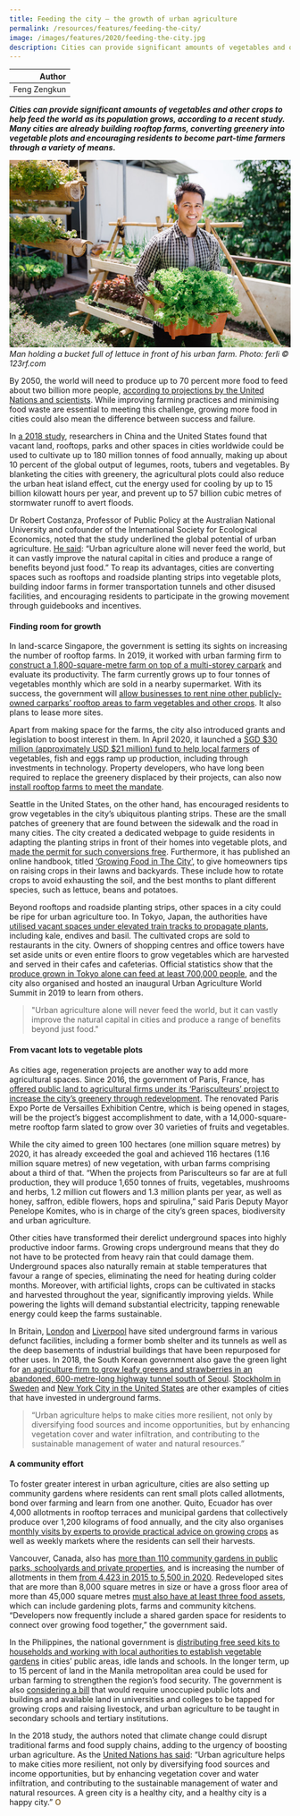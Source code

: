 ```yaml
---
title: Feeding the city – the growth of urban agriculture
permalink: /resources/features/feeding-the-city/
image: /images/features/2020/feeding-the-city.jpg
description: Cities can provide significant amounts of vegetables and other crops to help feed the world as its population grows, according to a recent study. Many cities are already building rooftop farms, converting greenery into vegetable plots and encouraging residents to become part-time farmers through a variety of means.
---
```


| Author |
|---:|
| Feng Zengkun |

***Cities can provide significant amounts of vegetables and other crops to help feed the world as its population grows, according to a recent study. Many cities are already building rooftop farms, converting greenery into vegetable plots and encouraging residents to become part-time farmers through a variety of means.***

![Urban agriculture](/images/features/2020/feeding-the-city.jpg/)*Man holding a bucket full of lettuce in front of his urban farm. Photo: ferli © 123rf.com*

By 2050, the world will need to produce up to 70 percent more food to feed about two billion more people, [according to projections by the United Nations and scientists](https://theconversation.com/we-dont-need-to-double-world-food-production-by-2050-heres-why-74211). While improving farming practices and minimising food waste are essential to meeting this challenge, growing more food in cities could also mean the difference between success and failure. 

In [a 2018 study](https://agupubs.onlinelibrary.wiley.com/doi/full/10.1002/2017EF000536), researchers in China and the United States found that vacant land, rooftops, parks and other spaces in cities worldwide could be used to cultivate up to 180 million tonnes of food annually, making up about 10 percent of the global output of legumes, roots, tubers and vegetables. By blanketing the cities with greenery, the agricultural plots could also reduce the urban heat island effect, cut the energy used for cooling by up to 15 billion kilowatt hours per year, and prevent up to 57 billion cubic metres of stormwater runoff to avert floods.

Dr Robert Costanza, Professor of Public Policy at the Australian National University and cofounder of the International Society for Ecological Economics, noted that the study underlined the global potential of urban agriculture. [He said](https://www.citylab.com/environment/2018/02/big-data-suggests-big-potential-for-urban-farming/552770/): “Urban agriculture alone will never feed the world, but it can vastly improve the natural capital in cities and produce a range of benefits beyond just food.” To reap its advantages, cities are converting spaces such as rooftops and roadside planting strips into vegetable plots, building indoor farms in former transportation tunnels and other disused facilities, and encouraging residents to participate in the growing movement through guidebooks and incentives. 

#### **Finding room for growth**

In land-scarce Singapore, the government is setting its sights on increasing the number of rooftop farms. In 2019, it worked with urban farming firm to [construct a 1,800-square-metre farm on top of a multi-storey carpark](https://www.straitstimes.com/singapore/urban-farm-to-grow-four-tonnes-of-vegetables-a-month-on-top-of-hdb-carpark) and evaluate its productivity. The farm currently grows up to four tonnes of vegetables monthly which are sold in a nearby supermarket. With its success, the government will [allow businesses to rent nine other publicly-owned carparks’ rooftop areas to farm vegetables and other crops](https://www.straitstimes.com/singapore/nine-multi-storey-carpark-rooftops-in-singapore-to-be-converted-to-urban-farms). It also plans to lease more sites. 

Apart from making space for the farms, the city also introduced grants and legislation to boost interest in them. In April 2020, it launched a [SGD $30 million (approximately USD $21 million) fund to help local farmers](https://www.channelnewsasia.com/news/singapore/singapore-food-security-30-million-grant-eggs-vegetables-fish-12621414) of vegetables, fish and eggs ramp up production, including through investments in technology. Property developers, who have long been required to replace the greenery displaced by their projects, can also now [install rooftop farms to meet the mandate](https://www.ura.gov.sg/Corporate/Media-Room/Media-Releases/pr17-77). 

Seattle in the United States, on the other hand, has encouraged residents to grow vegetables in the city’s ubiquitous planting strips. These are the small patches of greenery that are found between the sidewalk and the road in many cities. The city created a dedicated webpage to guide residents in adapting the planting strips in front of their homes into vegetable plots, and [made the permit for such conversions free](https://www.seattle.gov/transportation/permits-and-services/permits/planting-in-the-right-of-way). Furthermore, it has published an online handbook, titled [‘Growing Food in The City’](https://www.seattle.gov/Documents/Departments/SPU/EnvironmentConservation/GrowingFoodintheCityBroch.pdf), to give homeowners tips on raising crops in their lawns and backyards. These include how to rotate crops to avoid exhausting the soil, and the best months to plant different species, such as lettuce, beans and potatoes. 

Beyond rooftops and roadside planting strips, other spaces in a city could be ripe for urban agriculture too. In Tokyo, Japan, the authorities have [utilised vacant spaces under elevated train tracks to propagate plants](https://www.straitstimes.com/asia/east-asia/goats-pigs-and-veggies-crop-up-in-urban-tokyo), including kale, endives and basil. The cultivated crops are sold to restaurants in the city. Owners of shopping centres and office towers have set aside units or even entire floors to grow vegetables which are harvested and served in their cafes and cafeterias. Official statistics show that the [produce grown in Tokyo alone can feed at least 700,000 people](http://english.agrinews.co.jp/?p=8976), and the city also organised and hosted an inaugural Urban Agriculture World Summit in 2019 to learn from others.

> "Urban agriculture alone will never feed the world, but it can vastly improve the natural capital in cities and produce a range of benefits beyond just food."

#### **From vacant lots to vegetable plots**

As cities age, regeneration projects are another way to add more agricultural spaces. Since 2016, the government of Paris, France, has [offered public land to agricultural firms under its ‘Parisculteurs’ project to increase the city’s greenery through redevelopment](https://www.aljazeera.com/news/2019/12/eat-city-urban-farmers-paris-191205152844562.html). The renovated Paris Expo Porte de Versailles Exhibition Centre, which is being opened in stages, will be the project’s biggest accomplishment to date, with a 14,000-square-metre rooftop farm slated to grow over 30 varieties of fruits and vegetables. 

While the city aimed to green 100 hectares (one million square metres) by 2020, it has already exceeded the goal and achieved 116 hectares (1.16 million square metres) of new vegetation, with urban farms comprising about a third of that. “When the projects from Parisculteurs so far are at full production, they will produce 1,650 tonnes of fruits, vegetables, mushrooms and herbs, 1.2 million cut flowers and 1.3 million plants per year, as well as honey, saffron, edible flowers, hops and spirulina,” said Paris Deputy Mayor Penelope Komites, who is in charge of the city’s green spaces, biodiversity and urban agriculture.

Other cities have transformed their derelict underground spaces into highly productive indoor farms. Growing crops underground means that they do not have to be protected from heavy rain that could damage them. Underground spaces also naturally remain at stable temperatures that favour a range of species, eliminating the need for heating during colder months. Moreover, with artificial lights, crops can be cultivated in stacks and harvested throughout the year, significantly improving yields. While powering the lights will demand substantial electricity, tapping renewable energy could keep the farms sustainable. 

In Britain, [London](https://www.theguardian.com/environment/2019/feb/10/urban-farming-feeding-cities-of-the-future) and [Liverpool](https://www.theguardian.com/environment/2019/dec/26/farming-of-the-future-rise-of-hydroponic-food-labs-thomas-myers) have sited underground farms in various defunct facilities, including a former bomb shelter and its tunnels as well as the deep basements of industrial buildings that have been repurposed for other uses. In 2018, the South Korean government also gave the green light for [an agriculture firm to grow leafy greens and strawberries in an abandoned, 600-metre-long highway tunnel south of Seoul](https://edition.cnn.com/2019/12/09/asia/south-korea-vertical-farm-intl-c2e/index.html). [Stockholm in Sweden](https://www.fastcompany.com/40503488/this-underground-urban-farm-also-heats-the-building-above-it) and [New York City in the United States](https://newyork.cbslocal.com/2019/04/17/from-basement-to-table-underground-farm-grows-specialty-items-in-manhattan/) are other examples of cities that have invested in underground farms.

> “Urban agriculture helps to make cities more resilient, not only by diversifying food sources and income opportunities, but by enhancing vegetation cover and water infiltration, and contributing to the sustainable management of water and natural resources.”

#### **A community effort**

To foster greater interest in urban agriculture, cities are also setting up community gardens where residents can rent small plots called allotments, bond over farming and learn from one another. Quito, Ecuador has over 4,000 allotments in rooftop terraces and municipal gardens that collectively produce over 1,200 kilograms of food annually, and the city also organises [monthly visits by experts to provide practical advice on growing crops](https://www.dw.com/en/the-gardens-of-quito-urban-farming-in-one-of-the-worlds-highest-cities/a-47913626) as well as weekly markets where the residents can sell their harvests. 

Vancouver, Canada, also has [more than 110 community gardens in public parks, schoolyards and private properties](https://vancouver.ca/people-programs/community-gardens.aspx), and is increasing the number of allotments in them [from 4,423 in 2015 to 5,500 in 2020](https://sustain.ubc.ca/sites/default/files/2019-59_Evaluating%20and%20Assessing%20Food%20System%20Indicators_Lambie.pdf). Redeveloped sites that are more than 8,000 square metres in size or have a gross floor area of more than 45,000 square metres [must also have at least three food assets](https://vancouver.ca/files/cov/greenest-city-action-plan-implementation-update-2018-2019.pdf), which can include gardening plots, farms and community kitchens. “Developers now frequently include a shared garden space for residents to connect over growing food together,” the government said. 

In the Philippines, the national government is [distributing free seed kits to households and working with local authorities to establish vegetable gardens](https://business.mb.com.ph/2020/05/06/growing-own-food-will-be-the-new-normal-after-covid-19/) in cities’ public areas, idle lands and schools. In the longer term, up to 15 percent of land in the Manila metropolitan area could be used for urban farming to strengthen the region’s food security. The government is also [considering a bill](https://senate.gov.ph/lis/bill_res.aspx?congress=18&q=SBN-257) that would require unoccupied public lots and buildings and available land in universities and colleges to be tapped for growing crops and raising livestock, and urban agriculture to be taught in secondary schools and tertiary institutions. 

In the 2018 study, the authors noted that climate change could disrupt traditional farms and food supply chains, adding to the urgency of boosting urban agriculture. As the [United Nations has said](http://www.fao.org/3/i2177e/i2177e00.pdf): “Urban agriculture helps to make cities more resilient, not only by diversifying food sources and income opportunities, but by enhancing vegetation cover and water infiltration, and contributing to the sustainable management of water and natural resources. A green city is a healthy city, and a healthy city is a happy city.” **<font color="#967942">O</font>**

